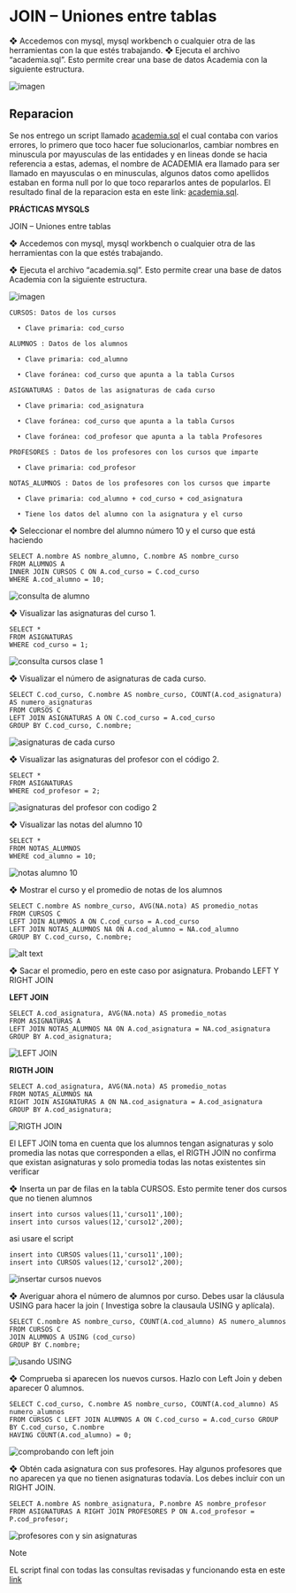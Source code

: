 # JOIN – Uniones entre tablas

❖ Accedemos con mysql, mysql workbench o cualquier otra de las herramientas
con la que estés trabajando.
❖ Ejecuta el archivo “academia.sql”. Esto permite crear una base de datos
Academia con la siguiente estructura.

![imagen](https://github.com/noscriptph/PracticasMySQLComandosYWallet/assets/103396791/0f2b0a00-153d-4bdd-bb74-2f2276a9c966)

## Reparacion

Se nos entrego un script llamado [academia.sql](academia.sql) el cual contaba con varios errores, lo primero que toco hacer fue solucionarlos, cambiar nombres en minuscula por mayusculas de las entidades y en lineas donde se hacia referencia a estas, ademas, el nombre de ACADEMIA era llamado para ser llamado en mayusculas o en minusculas, algunos datos como apellidos estaban en forma null por lo que toco repararlos antes de popularlos. El resultado final de la reparacion esta en este link: [academia.sql](academia.sql).



**PRÁCTICAS MYSQLS**

JOIN – Uniones entre tablas

❖ Accedemos con mysql, mysql workbench o cualquier otra de las herramientas
con la que estés trabajando.

❖ Ejecuta el archivo “academia.sql”. Esto permite crear una base de datos
Academia con la siguiente estructura.

![imagen](https://github.com/noscriptph/PracticasMySQLComandosYWallet/assets/103396791/ca7f3e2c-d397-46c8-9772-730f88057a2a)


```
CURSOS: Datos de los cursos

  • Clave primaria: cod_curso
 
ALUMNOS : Datos de los alumnos

  • Clave primaria: cod_alumno

  • Clave foránea: cod_curso que apunta a la tabla Cursos

ASIGNATURAS : Datos de las asignaturas de cada curso

  • Clave primaria: cod_asignatura

  • Clave foránea: cod_curso que apunta a la tabla Cursos

  • Clave foránea: cod_profesor que apunta a la tabla Profesores

PROFESORES : Datos de los profesores con los cursos que imparte

  • Clave primaria: cod_profesor

NOTAS_ALUMNOS : Datos de los profesores con los cursos que imparte

  • Clave primaria: cod_alumno + cod_curso + cod_asignatura

  • Tiene los datos del alumno con la asignatura y el curso
  ```

  
❖ Seleccionar el nombre del alumno número 10 y el curso que está haciendo

```MySQL
SELECT A.nombre AS nombre_alumno, C.nombre AS nombre_curso
FROM ALUMNOS A
INNER JOIN CURSOS C ON A.cod_curso = C.cod_curso
WHERE A.cod_alumno = 10;
```
![consulta de alumno](image.png)

❖ Visualizar las asignaturas del curso 1.

```MySQL
SELECT *
FROM ASIGNATURAS
WHERE cod_curso = 1;
```

![consulta cursos clase 1](image-1.png)


❖ Visualizar el número de asignaturas de cada curso.

```MySQL
SELECT C.cod_curso, C.nombre AS nombre_curso, COUNT(A.cod_asignatura) AS numero_asignaturas
FROM CURSOS C
LEFT JOIN ASIGNATURAS A ON C.cod_curso = A.cod_curso
GROUP BY C.cod_curso, C.nombre;
```

![asignaturas de cada curso](image-2.png)

❖ Visualizar las asignaturas del profesor con el código 2.

```MySQL
SELECT *
FROM ASIGNATURAS
WHERE cod_profesor = 2;
```
![asignaturas del profesor con codigo 2](image-3.png)

❖ Visualizar las notas del alumno 10

```MySQL
SELECT *
FROM NOTAS_ALUMNOS
WHERE cod_alumno = 10;
```
![notas alumno 10](image-4.png)

❖ Mostrar el curso y el promedio de notas de los alumnos

```MySQL
SELECT C.nombre AS nombre_curso, AVG(NA.nota) AS promedio_notas
FROM CURSOS C
LEFT JOIN ALUMNOS A ON C.cod_curso = A.cod_curso
LEFT JOIN NOTAS_ALUMNOS NA ON A.cod_alumno = NA.cod_alumno
GROUP BY C.cod_curso, C.nombre;
```

![alt text](image-5.png)

❖ Sacar el promedio, pero en este caso por asignatura.
Probando LEFT Y RIGHT JOIN

**LEFT JOIN**

```MySQL
SELECT A.cod_asignatura, AVG(NA.nota) AS promedio_notas
FROM ASIGNATURAS A
LEFT JOIN NOTAS_ALUMNOS NA ON A.cod_asignatura = NA.cod_asignatura
GROUP BY A.cod_asignatura;
```
![LEFT JOIN ](image-6.png)

**RIGTH JOIN**

```MySQL
SELECT A.cod_asignatura, AVG(NA.nota) AS promedio_notas
FROM NOTAS_ALUMNOS NA
RIGHT JOIN ASIGNATURAS A ON NA.cod_asignatura = A.cod_asignatura
GROUP BY A.cod_asignatura;
```
![RIGTH JOIN](image-7.png)

El LEFT JOIN toma en cuenta que los alumnos tengan asignaturas y solo promedia las notas que corresponden a ellas, el RIGTH JOIN no confirma que existan asignaturas y solo promedia todas las notas existentes sin verificar

❖ Inserta un par de filas en la tabla CURSOS. Esto permite tener dos cursos que
no tienen alumnos


    insert into cursos values(11,'curso11',100);
    insert into cursos values(12,'curso12',200);

asi usare el script
```
insert into CURSOS values(11,'curso11',100);  
insert into CURSOS values(12,'curso12',200);
```
![insertar cursos nuevos](image-8.png)
    
❖ Averiguar ahora el número de alumnos por curso. Debes usar la cláusula
USING para hacer la join ( Investiga sobre la clausaula USING y aplícala).

```
SELECT C.nombre AS nombre_curso, COUNT(A.cod_alumno) AS numero_alumnos
FROM CURSOS C
JOIN ALUMNOS A USING (cod_curso)
GROUP BY C.nombre;
```

![usando USING](image-9.png)

❖ Comprueba si aparecen los nuevos cursos. Hazlo con Left Join y deben
aparecer 0 alumnos.

```
SELECT C.cod_curso, C.nombre AS nombre_curso, COUNT(A.cod_alumno) AS numero_alumnos
FROM CURSOS C LEFT JOIN ALUMNOS A ON C.cod_curso = A.cod_curso GROUP BY C.cod_curso, C.nombre
HAVING COUNT(A.cod_alumno) = 0;
```

![comprobando con left join](image-10.png)


❖ Obtén cada asignatura con sus profesores. Hay algunos profesores que no
aparecen ya que no tienen asignaturas todavía. Los debes incluir con un
RIGHT JOIN.

```
SELECT A.nombre AS nombre_asignatura, P.nombre AS nombre_profesor
FROM ASIGNATURAS A RIGHT JOIN PROFESORES P ON A.cod_profesor = P.cod_profesor;
```
![profesores con y sin asignaturas](image-11.png)

>[!NOTE]
>EL script final con todas las consultas revisadas y funcionando esta en este [link](consultas.sql)
